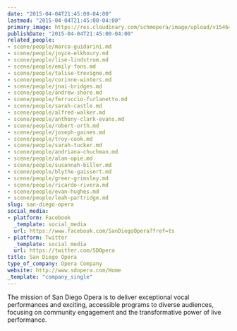 ```yaml
---
date: "2015-04-04T21:45:00-04:00"
lastmod: "2015-04-04T21:45:00-04:00"
primary_image: https://res.cloudinary.com/schmopera/image/upload/v1546481865/media/2019/01/Logo-SanDiegoOpera.jpg
publishDate: "2015-04-04T21:45:00-04:00"
related_people:
- scene/people/marco-guidarini.md
- scene/people/joyce-elkhoury.md
- scene/people/lise-lindstrom.md
- scene/people/emily-fons.md
- scene/people/talise-trevigne.md
- scene/people/corinne-winters.md
- scene/people/jnai-bridges.md
- scene/people/andrew-shore.md
- scene/people/ferruccio-furlanetto.md
- scene/people/sarah-castle.md
- scene/people/alfred-walker.md
- scene/people/anthony-clark-evans.md
- scene/people/robert-orth.md
- scene/people/joseph-gaines.md
- scene/people/troy-cook.md
- scene/people/sarah-tucker.md
- scene/people/andriana-chuchman.md
- scene/people/alan-opie.md
- scene/people/susannah-biller.md
- scene/people/blythe-gaissert.md
- scene/people/greer-grimsley.md
- scene/people/ricardo-rivera.md
- scene/people/evan-hughes.md
- scene/people/leah-partridge.md
slug: san-diego-opera
social_media:
- platform: Facebook
  _template: social_media
  url: https://www.facebook.com/SanDiegoOpera?fref=ts
- platform: Twitter
  _template: social_media
  url: https://twitter.com/SDOpera
title: San Diego Opera
type_of_company: Opera Company
website: http://www.sdopera.com/Home
_template: "company_single"
---
```

The mission of San Diego Opera is to deliver exceptional vocal performances and exciting, accessible programs to diverse audiences, focusing on community engagement and the transformative power of live performance. 